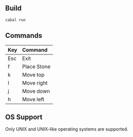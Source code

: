 ## Build

```bash
cabal run
```

## Commands

| Key | Command     |
|:----|:------------|
| Esc | Exit        |
| f   | Place Stone |
| k   | Move top    |
| l   | Move right  |
| j   | Move down   |
| h   | Move left   |


## OS Support

Only UNIX and UNIX-like operating systems are supported.

